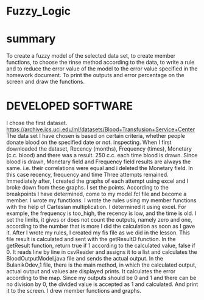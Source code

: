 # Fuzzy_Logic

# summary
To create a fuzzy model of the selected data set, to create member functions,
to choose the rinse method according to the data, 
to write a rule and to reduce the error value of the model to the error value specified in the homework document.
To print the outputs and error percentage on the screen and draw the functions.

# DEVELOPED SOFTWARE
I chose the first dataset. https://archive.ics.uci.edu/ml/datasets/Blood+Transfusion+Service+Center
The data set I have chosen is based on certain criteria, whether people donate blood on the specified date or not.
inspecting. When I first downloaded the dataset, Recency (months), Frequency (times), Monetary (c.c. blood) and
there was a result.
250 c.c. each time blood is drawn. Since blood is drawn, Monetary field and Frequency field results are always the same.
i.e. their correlations were equal and i deleted the Monetary field. In this case recency, frequency and time
Three attempts remained.
Immediately after, I created the graphs of each attempt using excel and I broke down from these graphs.
I set the points. According to the breakpoints I have determined, come to my model.fcl file and become a member.
I wrote my functions.
I wrote the rules using my member functions with the help of Cartesian multiplication.
I determined it using excel. For example, the frequency is too_high, the recency is low, and the time is old.
I set the limits, it gives or does not count the outputs, namely zero and one, according to the number that is more
I did the calculation as soon as I gave it.
After I wrote my rules, I created my fis file as we did in the lesson. This file result is calculated and sent with the getResultD function.
In the getResult function, return true if 1 according to the calculated value, false if 0.
It reads line by line in csvReader and assigns it to a list and calculates the BloodOutputModel.java file and sends the actual output.
In the BulanikOdev_1 file, there is the main method, in which the calculated output, actual output and values are displayed prints.
It calculates the error according to the map.
Since my outputs should be 0 and 1 and there can be no division by 0, the divided value is accepted as 1 and calculated.
And print it to the screen. I drew member functions and graphs.







